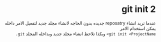 ﻿<div dir = rtl >

# git init 2

عندما تريد انشاء reposatry جديده بدون الحاجه لانشاء مجلد جديد لتفعيل الامر داخله يمكن استخدام الامر 
<br>
`git init <ProjectName>` وبكذا تلاحظ انشاء مجلد جديد وبداخله المجلد `git.`   
 </dir>
